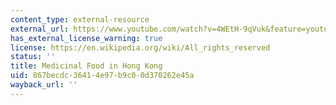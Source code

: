 ```yaml
---
content_type: external-resource
external_url: https://www.youtube.com/watch?v=4WEtH-9qVuk&feature=youtu.be
has_external_license_warning: true
license: https://en.wikipedia.org/wiki/All_rights_reserved
status: ''
title: Medicinal Food in Hong Kong
uid: 867becdc-3641-4e97-b9c0-0d370262e45a
wayback_url: ''
---
```

